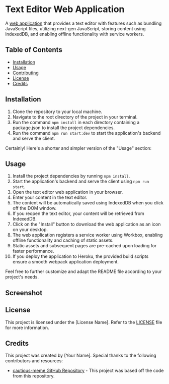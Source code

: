 # Text Editor Web Application

A [web application](https://wacky-text-offline.herokuapp.com/) that provides a text editor with features such as bundling JavaScript files, utilizing next-gen JavaScript, storing content using IndexedDB, and enabling offline functionality with service workers.

## Table of Contents

- [Installation](#installation)
- [Usage](#usage)
- [Contributing](#contributing)
- [License](#license)
- [Credits](#credits)

## Installation

1. Clone the repository to your local machine.
2. Navigate to the root directory of the project in your terminal.
3. Run the command `npm install` in each directory containing a package.json to install the project dependencies.
4. Run the command `npm run start:dev` to start the application's backend and serve the client.

Certainly! Here's a shorter and simpler version of the "Usage" section:

## Usage

1. Install the project dependencies by running `npm install`.
2. Start the application's backend and serve the client using `npm run start`.
3. Open the text editor web application in your browser.
4. Enter your content in the text editor.
5. The content will be automatically saved using IndexedDB when you click off the DOM window.
6. If you reopen the text editor, your content will be retrieved from IndexedDB.
7. Click on the "Install" button to download the web application as an icon on your desktop.
8. The web application registers a service worker using Workbox, enabling offline functionality and caching of static assets.
9. Static assets and subsequent pages are pre-cached upon loading for faster performance.
10. If you deploy the application to Heroku, the provided build scripts ensure a smooth webpack application deployment.

Feel free to further customize and adapt the README file according to your project's needs.

## Screenshot


## License

This project is licensed under the [License Name]. Refer to the [LICENSE](LICENSE) file for more information.

## Credits

This project was created by [Your Name]. Special thanks to the following contributors and resources:

- [cautious-meme GitHub Repository](https://github.com/coding-boot-camp/cautious-meme) - This project was based off the code from this repository.

